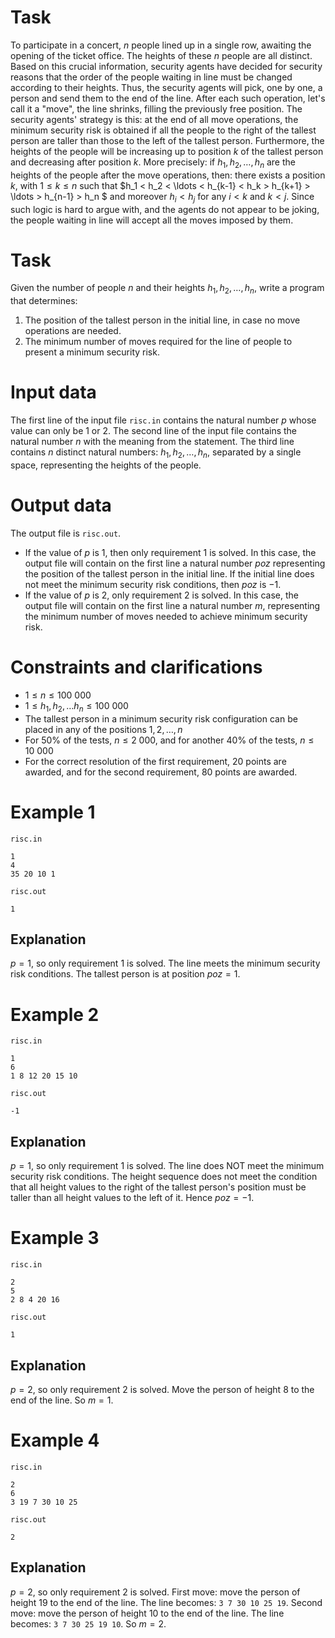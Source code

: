 # Task

To participate in a concert, $n$ people lined up in a single row, awaiting the opening of the ticket office. The heights of these $n$ people are all distinct. Based on this crucial information, security agents have decided for security reasons that the order of the people waiting in line must be changed according to their heights. Thus, the security agents will pick, one by one, a person and send them to the end of the line. After each such operation, let's call it a "move", the line shrinks, filling the previously free position. The security agents' strategy is this: at the end of all move operations, the minimum security risk is obtained if all the people to the right of the tallest person are taller than those to the left of the tallest person. Furthermore, the heights of the people will be increasing up to position $k$ of the tallest person and decreasing after position $k$.
More precisely: if $h_1, h_2, \ldots, h_n$ are the heights of the people after the move operations, then: there exists a position $k$, with $1 \leq k \leq n$ such that $h_1 < h_2 < \ldots < h_{k-1} < h_k > h_{k+1} > \ldots > h_{n-1} > h_n $ and moreover $h_i < h_j$ for any $i < k$ and $k < j$. Since such logic is hard to argue with, and the agents do not appear to be joking, the people waiting in line will accept all the moves imposed by them.

# Task

Given the number of people $n$ and their heights $h_1, h_2, \dots, h_n$, write a program that determines:
1. The position of the tallest person in the initial line, in case no move operations are needed.
2. The minimum number of moves required for the line of people to present a minimum security risk.

# Input data

The first line of the input file `risc.in` contains the natural number $p$ whose value can only be 1 or 2. The second line of the input file contains the natural number $n$ with the meaning from the statement. The third line contains $n$ distinct natural numbers: $h_1, h_2, \dots, h_n$, separated by a single space, representing the heights of the people.

# Output data

The output file is `risc.out`.
* If the value of $p$ is 1, then only requirement 1 is solved. In this case, the output file will contain on the first line a natural number $poz$ representing the position of the tallest person in the initial line. If the initial line does not meet the minimum security risk conditions, then $poz$ is $-1$.
* If the value of $p$ is 2, only requirement 2 is solved. In this case, the output file will contain on the first line a natural number $m$, representing the minimum number of moves needed to achieve minimum security risk.

# Constraints and clarifications

* $1 \leq n \leq 100\ 000$
* $1 \leq h_1, h_2, \ldots h_n \leq 100\ 000$
* The tallest person in a minimum security risk configuration can be placed in any of the positions $1, 2, \dots, n$
* For $50\%$ of the tests, $n \leq 2\ 000$, and for another $40\%$ of the tests, $n \leq 10\ 000$
* For the correct resolution of the first requirement, $20$ points are awarded, and for the second requirement, $80$ points are awarded.

# Example 1

`risc.in`
```
1
4
35 20 10 1
```

`risc.out`
```
1
```

## Explanation

$p = 1$, so only requirement 1 is solved. The line meets the minimum security risk conditions. The tallest person is at position $poz = 1$.

# Example 2

`risc.in`
```
1
6
1 8 12 20 15 10
```

`risc.out`
```
-1
```

## Explanation

$p = 1$, so only requirement 1 is solved. The line does NOT meet the minimum security risk conditions. The height sequence does not meet the condition that all height values to the right of the tallest person's position must be taller than all height values to the left of it. Hence $poz = -1$.

# Example 3

`risc.in`
```
2
5
2 8 4 20 16
```

`risc.out`
```
1
```

## Explanation

$p = 2$, so only requirement 2 is solved. Move the person of height $8$ to the end of the line. So $m = 1$.

# Example 4

`risc.in`
```
2
6
3 19 7 30 10 25
```

`risc.out`
```
2
```

## Explanation

$p = 2$, so only requirement 2 is solved. First move: move the person of height $19$ to the end of the line. The line becomes: `3 7 30 10 25 19`. Second move: move the person of height $10$ to the end of the line. The line becomes: `3 7 30 25 19 10`. So $m = 2$.